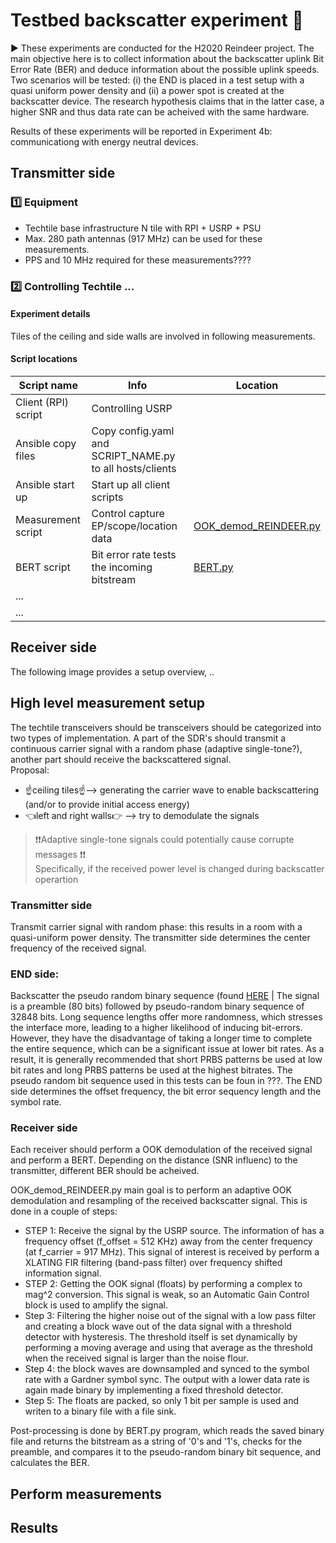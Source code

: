 # Testbed backscatter experiment 🧪

▶️ These experiments are conducted for the H2020 Reindeer project. The main objective here is to collect information about the backscatter uplink Bit Error Rate (BER) and deduce information about the possible uplink speeds. Two scenarios will be tested: (i) the END is placed in a test setup with a quasi uniform power density and (ii) a power spot is created at the backscatter device. The research hypothesis claims that in the latter case, a higher SNR and thus data rate can be acheived with the same hardware.

Results of these experiments will be reported in Experiment 4b: communicationg with energy neutral devices.

## Transmitter side

### 1️⃣ Equipment
- Techtile base infrastructure N tile with RPI + USRP + PSU
- Max. 280 path antennas (917 MHz) can be used for these measurements.
- PPS and 10 MHz required for these measurements????

### 2️⃣ Controlling Techtile ...

#### Experiment details

Tiles of the ceiling and side walls are involved in following measurements.



#### Script locations

| Script name | Info | Location |
|-|-|-|
| Client (RPI) script | Controlling USRP |  |
| Ansible copy files | Copy config.yaml and SCRIPT_NAME.py to all hosts/clients |  |
| Ansible start up | Start up all client scripts |  |
| Measurement script | Control capture EP/scope/location data | [OOK_demod_REINDEER.py](https://github.com/techtile-by-dramco/experiments/blob/main/04_backscatter_communication/testbed_experiment/client/OOK_demod_REINDEER.py) |
| BERT script| Bit error rate tests the incoming bitstream| [BERT.py](https://github.com/techtile-by-dramco/experiments/blob/main/04_backscatter_communication/testbed_experiment/client/BERT.py) ||
|...|||
|...|||



## Receiver side



The following image provides a setup overview, ..


## High level measurement setup

The techtile transceivers should be transceivers should be categorized into two types of implementation. A part of the SDR's should transmit a continuous carrier signal with a random phase (adaptive single-tone?), another part should receive the backscattered signal. \
Proposal:
* ☝️ceiling tiles☝️--> generating the carrier wave to enable backscattering (and/or to provide initial access energy)
* 👈left and right walls👉 --> try to demodulate the signals

> ❗❗Adaptive single-tone signals could potentially cause corrupte messages ❗❗\
>  Specifically, if the received power level is changed during backscatter operartion

### Transmitter side

Transmit carrier signal with random phase: this results in a room with a quasi-uniform power density. The transmitter side determines the center frequency of the received signal.

### END side:

Backscatter the pseudo random binary sequence (found [HERE](https://github.com/techtile-by-dramco/experiments/blob/main/04_backscatter_communication/testbed_experiment/client/pseudorandombinarysequence.txt) |
The signal is a preamble (80 bits) followed by pseudo-random binary sequence of 32848 bits. Long sequence lengths offer more randomness, which stresses the interface more, leading to a higher likelihood of inducing bit-errors. However, they have the disadvantage of taking a longer time to complete the entire sequence, which can be a significant issue at lower bit rates. As a result, it is generally recommended that
short PRBS patterns be used at low bit rates and long PRBS patterns be used at the highest bitrates. The pseudo random bit sequence used in this tests can be foun in ???.
The END side determines the offset frequency, the bit error sequency length and the symbol rate. 


### Receiver side

Each receiver should perform a OOK demodulation of the received signal and perform a BERT. Depending on the distance (SNR influenc) to the transmitter, different BER should be acheived.


OOK_demod_REINDEER.py main goal is to perform an adaptive OOK demodulation and resampling of the received backscatter signal. This is done in a couple of steps:

- STEP 1: Receive the signal by the USRP source. The information of has a frequency offset (f_offset = 512 KHz) away from the center frequency (at  f_carrier = 917 MHz). This signal of interest is received by perform a XLATING FIR filtering (band-pass filter) over frequency shifted information signal.
- STEP 2: Getting the OOK signal (floats) by performing a complex to mag^2 conversion. This signal is weak, so an Automatic Gain Control block is used to amplify the signal. 
- Step 3: Filtering the higher noise out of the signal with a low pass filter and creating a block wave out of the data signal with a threshold detector with hysteresis. The threshold itself is set dynamically by performing a moving average and using that average as the threshold when the received signal is larger than the noise flour. 
- Step 4: the block waves are downsampled and synced to the symbol rate with a Gardner symbol sync. The output with a lower data rate is again made binary by implementing a fixed threshold detector.
- Step 5: The floats are packed, so only 1 bit per sample is used and writen to a binary file with a file sink.

Post-processing is done by BERT.py program, which reads the saved binary file and returns the bitstream as a string of '0's and '1's, checks for the preamble, and compares it to the pseudo-random binary bit sequence, and calculates the BER.

## Perform measurements

## Results






